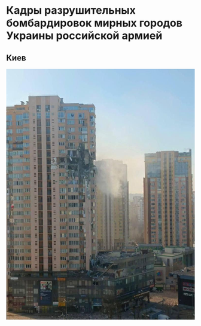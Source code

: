 # Кадры разрушительных бомбардировок мирных городов Украины российской армией

## Киев 
![Дом, в который попала российская крытая ракета](./Киев/photo_2022-03-06_14-11-05.jpg)
